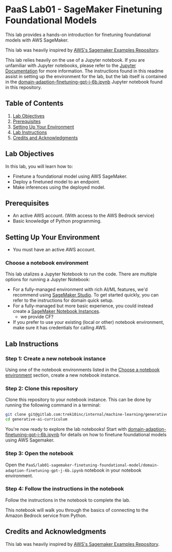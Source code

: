 # PaaS Lab01 - SageMaker Finetuning Foundational Models

This lab provides a hands-on introduction for finetuning foundational models with AWS SageMaker.

This lab was heavily inspired by [AWS's Sagemaker Examples Repository](https://github.com/aws/amazon-sagemaker-examples/blob/main/introduction_to_amazon_algorithms/jumpstart-foundation-models/domain-adaption-finetuning-gpt-j-6b.ipynb).

This lab relies heavily on the use of a Jupyter notebook. If you are unfamiliar with Jupyter notebooks, please refer to the [Jupyter Documentation](https://jupyter-notebook.readthedocs.io/en/stable/notebook.html) for more information. The instructions found in this readme assist in setting up the environment for the lab, but the lab itself is contained in the [domain-adaption-finetuning-gpt-j-6b.ipynb](domain-adaption-finetuning-gpt-j-6b.ipynb) Jupyter notebook found in this repository.
## Table of Contents

1. [Lab Objectives](#lab-objectives)
2. [Prerequisites](#prerequisites)
3. [Setting Up Your Environment](#setting-up-your-environment)
4. [Lab Instructions](#lab-instructions)
5. [Credits and Acknowledgments](#credits-and-acknowledgments)

## Lab Objectives

In this lab, you will learn how to:
- Finetune a foundational model using AWS SageMaker.
- Deploy a finetuned model to an endpoint.
- Make inferences using the deployed model.

## Prerequisites
- An active AWS account. (With access to the AWS Bedrock service)
- Basic knowledge of Python programming.

## Setting Up Your Environment
- You must have an active AWS account.

### Choose a notebook environment
This lab utalizes a Jupyter Notebook to run the code. There are multiple options for running a Jupyter Notebook:
- For a fully-managed environment with rich AI/ML features, we'd recommend using [SageMaker Studio](https://docs.aws.amazon.com/sagemaker/latest/dg/studio.html). To get started quickly, you can refer to the instructions for domain quick setup.
- For a fully-managed but more basic experience, you could instead create a [SageMaker Notebook Instances](https://docs.aws.amazon.com/sagemaker/latest/dg/nbi.html).
    - we provide CF?
- If you prefer to use your existing (local or other) notebook environment, make sure it has credentials for calling AWS.

## Lab Instructions
### Step 1: Create a new notebook instance
Using one of the notebook environments listed in the [Choose a notebook environment](#choose-a-notebook-environment) section, create a new notebook instance.

### Step 2: Clone this repository
Clone this repository to your notebook instance. This can be done by running the following command in a terminal:
```bash
git clone git@gitlab.com:trek10inc/internal/machine-learning/generative-ai-curriculum.git
cd generative-ai-curriculum
```

You're now ready to explore the lab notebooks! Start with [domain-adaption-finetuning-gpt-j-6b.ipynb](domain-adaption-finetuning-gpt-j-6b.ipynb) for details on how to finetune foundational models using AWS Sagemaker.

### Step 3: Open the notebook
Open the `PaaS/lab01-sagemaker-finetuning-foundational-model/domain-adaption-finetuning-gpt-j-6b.ipynb` notebook in your notebook environment.

### Step 4: Follow the instructions in the notebook
Follow the instructions in the notebook to complete the lab.

This notebook will walk you through the basics of connecting to the Amazon Bedrock service from Python.

## Credits and Acknowledgments

This lab was heavily inspired by [AWS's Sagemaker Examples Repository](https://github.com/aws/amazon-sagemaker-examples/blob/main/introduction_to_amazon_algorithms/jumpstart-foundation-models/domain-adaption-finetuning-gpt-j-6b.ipynb).
